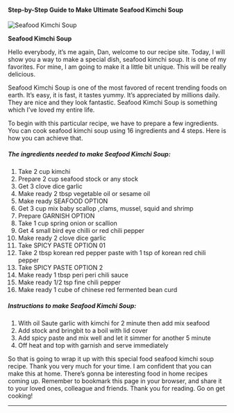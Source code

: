             

#### Step-by-Step Guide to Make Ultimate Seafood Kimchi Soup

![Seafood Kimchi Soup](https://img-global.cpcdn.com/recipes/4587766895607808/751x532cq70/seafood-kimchi-soup-recipe-main-photo.jpg)

**Seafood Kimchi Soup**

Hello everybody, it’s me again, Dan, welcome to our recipe site. Today, I will show you a way to make a special dish, seafood kimchi soup. It is one of my favorites. For mine, I am going to make it a little bit unique. This will be really delicious.

Seafood Kimchi Soup is one of the most favored of recent trending foods on earth. It’s easy, it is fast, it tastes yummy. It’s appreciated by millions daily. They are nice and they look fantastic. Seafood Kimchi Soup is something which I’ve loved my entire life.

To begin with this particular recipe, we have to prepare a few ingredients. You can cook seafood kimchi soup using 16 ingredients and 4 steps. Here is how you can achieve that.

##### The ingredients needed to make Seafood Kimchi Soup:

1.  Take 2 cup kimchi
2.  Prepare 2 cup seafood stock or any stock
3.  Get 3 clove dice garlic
4.  Make ready 2 tbsp vegetable oil or sesame oil
5.  Make ready SEAFOOD OPTION
6.  Get 3 cup mix baby scallop ,clams, mussel, squid and shrimp
7.  Prepare GARNISH OPTION
8.  Take 1 cup spring onion or scallion
9.  Get 4 small bird eye chilli or red chili pepper
10.  Make ready 2 clove dice garlic
11.  Take SPICY PASTE OPTION 01
12.  Take 2 tbsp korean red pepper paste with 1 tsp of korean red chili pepper
13.  Take SPICY PASTE OPTION 2
14.  Make ready 1 tbsp peri peri chili sauce
15.  Make ready 1/2 tsp fine chili pepper
16.  Make ready 1 cube of chinese red fermented bean curd

##### Instructions to make Seafood Kimchi Soup:

1.  With oil Saute garlic with kimchi for 2 minute then add mix seafood
2.  Add stock and bringbit to a boil with lid cover
3.  Add spicy paste and mix well and let it simmer for another 5 minute
4.  Off heat and top with garnish and serve immediately

So that is going to wrap it up with this special food seafood kimchi soup recipe. Thank you very much for your time. I am confident that you can make this at home. There’s gonna be interesting food in home recipes coming up. Remember to bookmark this page in your browser, and share it to your loved ones, colleague and friends. Thank you for reading. Go on get cooking!

* * *